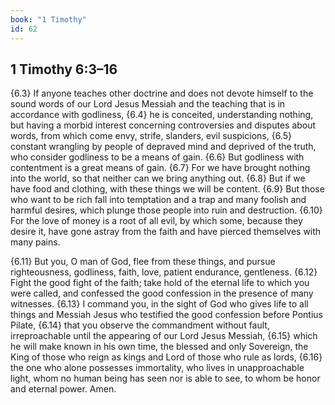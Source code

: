 ```yaml
---
book: "1 Timothy"
id: 62
---
```


## 1 Timothy 6:3–16

{6.3} If anyone teaches other doctrine and does not devote himself to the sound words of our Lord Jesus Messiah and the teaching that is in accordance with godliness, {6.4} he is conceited, understanding nothing, but having a morbid interest concerning controversies and disputes about words, from which come envy, strife, slanders, evil suspicions, {6.5} constant wrangling by people of depraved mind and deprived of the truth, who consider godliness to be a means of gain. {6.6} But godliness with contentment is a great means of gain. {6.7} For we have brought nothing into the world, so that neither can we bring anything out. {6.8} But if we have food and clothing, with these things we will be content. {6.9} But those who want to be rich fall into temptation and a trap and many foolish and harmful desires, which plunge those people into ruin and destruction. {6.10} For the love of money is a root of all evil, by which some, because they desire it, have gone astray from the faith and have pierced themselves with many pains.

{6.11} But you, O man of God, flee from these things, and pursue righteousness, godliness, faith, love, patient endurance, gentleness. {6.12} Fight the good fight of the faith; take hold of the eternal life to which you were called, and confessed the good confession in the presence of many witnesses. {6.13} I command you, in the sight of God who gives life to all things and Messiah Jesus who testified the good confession before Pontius Pilate, {6.14} that you observe the commandment without fault, irreproachable until the appearing of our Lord Jesus Messiah, {6.15} which he will make known in his own time, the blessed and only Sovereign, the King of those who reign as kings and Lord of those who rule as lords, {6.16} the one who alone possesses immortality, who lives in unapproachable light, whom no human being has seen nor is able to see, to whom be honor and eternal power. Amen.